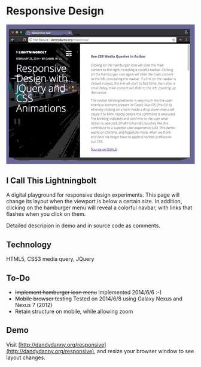 Responsive Design
=================

![Lightningbolt features a clean layout and stunningly-beautiful typogrpahy](https://github.com/dandydanny/responsive_design/blob/master/responsivedesign.gif)

## I Call This Lightningbolt
A digital playground for responsive design experiments. This page will change its layout when the viewport is below a certain size. In addition, clicking on the hamburger menu will reveal a colorful navbar, with links that flashes when you click on them.

Detailed descripion in demo and in source code as comments.

## Technology
HTML5, CSS3 media query, JQuery


## To-Do
* ~~Implement hamburger icon menu~~ Implemented 2014/6/6 :-)
* ~~Mobile browser testing~~ Tested on 2014/6/8 using Galaxy Nexus and Nexus 7 (2012)
* Retain structure on mobile, while allowing zoom

## Demo
Visit [http://dandydanny.org/responsive](http://dandydanny.org/responsive), and resize your browser window to see layout changes.
